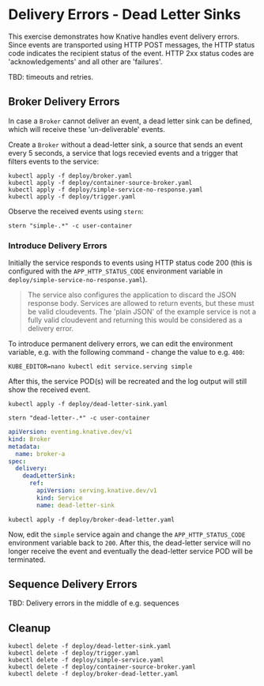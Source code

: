 [//]: # (Copyright, Michael Vittrup Larsen)
[//]: # (Origin: https://github.com/MichaelVL/knative-katas)
[//]: # (Tags: #knative-eventing #brokers #dead-letter #dead-letter-sink)

# Delivery Errors - Dead Letter Sinks

This exercise demonstrates how Knative handles event delivery errors. Since
events are transported using HTTP POST messages, the HTTP status code indicates
the recipient status of the event. HTTP 2xx status codes are 'acknowledgements'
and all other are 'failures'.

TBD: timeouts and retries.

## Broker Delivery Errors

In case a `Broker` cannot deliver an event, a dead letter sink can be defined,
which will receive these 'un-deliverable' events.

Create a `Broker` without a dead-letter sink, a source that sends an event every
5 seconds, a service that logs recevied events and a trigger that filters events
to the service:

```console
kubectl apply -f deploy/broker.yaml
kubectl apply -f deploy/container-source-broker.yaml
kubectl apply -f deploy/simple-service-no-response.yaml
kubectl apply -f deploy/trigger.yaml
```

Observe the received events using `stern`:

```console
stern "simple-.*" -c user-container
```

### Introduce Delivery Errors

Initially the service responds to events using HTTP status code 200 (this is
configured with the `APP_HTTP_STATUS_CODE` environment variable in
`deploy/simple-service-no-response.yaml`).

> The service also configures the application to discard the JSON response body. Services are allowed to return events, but these must be valid cloudevents. The 'plain JSON' of the example service is not a fully valid cloudevent and returning this would be considered as a delivery error.

To introduce permanent delivery errors, we can edit the environment variable,
e.g. with the following command - change the value to e.g. `400`:

```console
KUBE_EDITOR=nano kubectl edit service.serving simple
```

After this, the service POD(s) will be recreated and the log output will still
show the received event.




```console
kubectl apply -f deploy/dead-letter-sink.yaml
```

```console
stern "dead-letter-.*" -c user-container
```

```yaml
apiVersion: eventing.knative.dev/v1
kind: Broker
metadata:
  name: broker-a
spec:
  delivery:
    deadLetterSink:
      ref:
        apiVersion: serving.knative.dev/v1
        kind: Service
        name: dead-letter-sink

```

```console
kubectl apply -f deploy/broker-dead-letter.yaml
```

Now, edit the `simple` service again and change the `APP_HTTP_STATUS_CODE`
environment variable back to `200`. After this, the dead-letter service will no
longer receive the event and eventually the dead-letter service POD will be
terminated.

## Sequence Delivery Errors

TBD: Delivery errors in the middle of e.g. sequences

## Cleanup

```console
kubectl delete -f deploy/dead-letter-sink.yaml
kubectl delete -f deploy/trigger.yaml
kubectl delete -f deploy/simple-service.yaml
kubectl delete -f deploy/container-source-broker.yaml
kubectl delete -f deploy/broker-dead-letter.yaml
```
